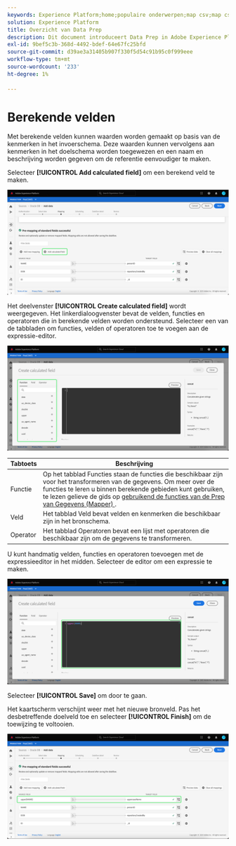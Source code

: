```yaml
---
keywords: Experience Platform;home;populaire onderwerpen;map csv;map csv-bestand;map csv-bestand toewijzen aan xdm;map csv aan xdm;ui guide;mapper;mapping;data prep;data voorbereiden;voorbereiden van gegevens;
solution: Experience Platform
title: Overzicht van Data Prep
description: Dit document introduceert Data Prep in Adobe Experience Platform.
exl-id: 9bef5c3b-368d-4492-bdef-64e67fc25bfd
source-git-commit: d39ae3a31405b907f330f5d54c91b95c0f999eee
workflow-type: tm+mt
source-wordcount: '233'
ht-degree: 1%

---
```


# Berekende velden

Met berekende velden kunnen waarden worden gemaakt op basis van de kenmerken in het invoerschema. Deze waarden kunnen vervolgens aan kenmerken in het doelschema worden toegewezen en een naam en beschrijving worden gegeven om de referentie eenvoudiger te maken.

Selecteer **[!UICONTROL Add calculated field]** om een berekend veld te maken.

![](./images/calculated-fields/add-calculated-field.png)

Het deelvenster **[!UICONTROL Create calculated field]** wordt weergegeven. Het linkerdialoogvenster bevat de velden, functies en operatoren die in berekende velden worden ondersteund. Selecteer een van de tabbladen om functies, velden of operatoren toe te voegen aan de expressie-editor.

![](./images/calculated-fields/create-calculated-field.png)

| Tabtoets | Beschrijving |
| --- | ----------- |
| Functie | Op het tabblad Functies staan de functies die beschikbaar zijn voor het transformeren van de gegevens. Om meer over de functies te leren u binnen berekende gebieden kunt gebruiken, te lezen gelieve de gids op [ gebruikend de functies van de Prep van Gegevens (Mapper) ](./functions.md). |
| Veld | Het tabblad Veld bevat velden en kenmerken die beschikbaar zijn in het bronschema. |
| Operator | Het tabblad Operatoren bevat een lijst met operatoren die beschikbaar zijn om de gegevens te transformeren. |

U kunt handmatig velden, functies en operatoren toevoegen met de expressieeditor in het midden. Selecteer de editor om een expressie te maken.

![](./images/calculated-fields/write-calculated-field.png)

Selecteer **[!UICONTROL Save]** om door te gaan.

Het kaartscherm verschijnt weer met het nieuwe bronveld. Pas het desbetreffende doelveld toe en selecteer **[!UICONTROL Finish]** om de toewijzing te voltooien.

![](./images/calculated-fields/new-calculated-field.png)
